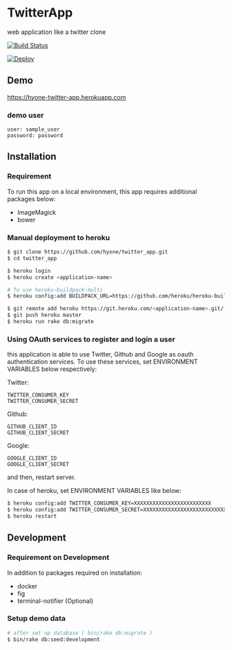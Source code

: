 # TwitterApp

web application like a twitter clone

[![Build Status](https://travis-ci.org/hyone/twitter_app.svg?branch=master)](https://travis-ci.org/hyone/twitter_app)

[![Deploy](https://www.herokucdn.com/deploy/button.png)](https://heroku.com/deploy)

## Demo

https://hyone-twitter-app.herokuapp.com

### demo user

    user: sample_user
    password: password

## Installation

### Requirement

To run this app on a local environment, this app requires additional packages below:

- ImageMagick
- bower

### Manual deployment to heroku

```sh
$ git clone https://github.com/hyone/twitter_app.git
$ cd twitter_app

$ heroku login
$ heroku create <application-name>

# To use heroku-buildpack-multi
$ heroku config:add BUILDPACK_URL=https://github.com/heroku/heroku-buildpack-multi.git

$ git remote add heroku https://git.heroku.com/<application-name>.git/
$ git push heroku master
$ heroku run rake db:migrate
```

### Using OAuth services to register and login a user

this application is able to use Twitter, Github and Google as oauth authentication services.
To use these services, set ENVIRONMENT VARIABLES below respectively:

Twitter:

    TWITTER_CONSUMER_KEY
    TWITTER_CONSUMER_SECRET

Github:

    GITHUB_CLIENT_ID
    GITHUB_CLIENT_SECRET

Google:

    GOOGLE_CLIENT_ID
    GOOGLE_CLIENT_SECRET

and then, restart server.

In case of heroku, set ENVIRONMENT VARIABLES like below:

```sh
$ heroku config:add TWITTER_CONSUMER_KEY=XXXXXXXXXXXXXXXXXXXXXXXXX
$ heroku config:add TWITTER_CONSUMER_SECRET=XXXXXXXXXXXXXXXXXXXXXXXXXXXXXXXXXXXXXXXXXXXXXXXXXX
$ heroku restart
```

## Development

### Requirement on Development

In addition to packages required on installation:

- docker
- fig
- terminal-notifier (Optional)


### Setup demo data

```sh
# after set up database ( bin/rake db:migrate )
$ bin/rake db:seed:development
```
